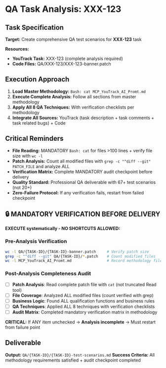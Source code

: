 # QA Task Analysis: XXX-123

## Task Specification
**Target:** Create comprehensive QA test scenarios for **XXX-123** task

**Resources:**
- **YouTrack Task:** XXX-123 (complete analysis required)
- **Code Files:** QA/XXX-123/XXX-123-banner.patch

## Execution Approach
1. **Load Master Methodology:** `Bash: cat MCP_YouTrack_AI_Promt.md`
2. **Execute Complete Analysis:** Follow all sections from master methodology
3. **Apply All 8 QA Techniques:** With verification checklists per methodology
4. **Integrate All Sources:** YouTrack (task description + task comments + task related bugs) + Code

## Critical Reminders
- **File Reading:** MANDATORY `Bash: cat` for files >100 lines + verify file size with `wc -l`  
- **Patch Analysis:** Count all modified files with `grep -c "^diff --git" PATCH_FILE` and analyze ALL
- **Verification Matrix:** Complete MANDATORY audit checkpoint before delivery
- **Quality Standard:** Professional QA deliverable with 67+ test scenarios (not 20+)
- **Zero-Failure Protocol:** If any verification fails, restart from failed checkpoint

## 🔒 MANDATORY VERIFICATION BEFORE DELIVERY
**EXECUTE systematically - NO SHORTCUTS ALLOWED:**

### Pre-Analysis Verification
```bash
wc -l QA/{TASK-ID}/{TASK-ID}-banner.patch     # Verify patch size
grep -c "^diff --git" QA/{TASK-ID}/*.patch    # Count modified files
wc -l MCP_YouTrack_AI_Promt.md                # Record methodology file size
```

### Post-Analysis Completeness Audit
- [ ] **Patch Analysis**: Read complete patch file with `cat` (not truncated Read tool)
- [ ] **File Coverage**: Analyzed ALL modified files (count verified with grep)  
- [ ] **Business Logic**: Found ALL qualification functions and business rules
- [ ] **QA Techniques**: Applied ALL 8 techniques with verification checklists
- [ ] **Audit Matrix**: Completed mandatory verification matrix in methodology

**CRITICAL:** If ANY item unchecked → **Analysis incomplete** → Must restart from failure point

## Deliverable
**Output:** `QA/{TASK-ID}/{TASK-ID}-test-scenarios.md`
**Success Criteria:** All methodology requirements satisfied + audit checkpoint completed
